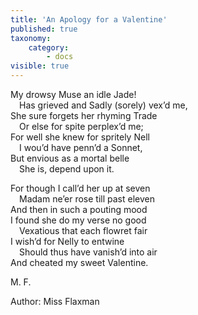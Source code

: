 ```yaml
---
title: 'An Apology for a Valentine'
published: true
taxonomy:
    category:
        - docs
visible: true
---
```


My drowsy Muse an idle Jade!  
&emsp;Has grieved and Sadly (sorely) vex’d me,  
She sure forgets her rhyming Trade  
&emsp;Or else for spite perplex’d me;   
For well she knew for spritely Nell  
&emsp;I wou’d have penn’d a Sonnet,  
But envious as a mortal belle  
&emsp;She is, depend upon it.  
 
For though I call’d her up at seven  
&emsp;Madam ne’er rose till past eleven  
And then in such a pouting mood  
I found she do my verse no good  
&emsp;Vexatious that each flowret fair  
I wish’d for Nelly to entwine  
&emsp;Should thus have vanish’d into air  
And cheated my sweet Valentine.  
  
M. F.

<span id="author">Author: Miss Flaxman</span>